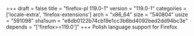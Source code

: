 +++
draft = false
title = "firefox-pl 119.0-1"
version = "119.0-1"
categories = ['locale-extra', 'firefox-extensions']
arch = "x86_64"
size = "540804"
usize = "591098"
sha1sum = "e8db0122b74cb19e1cc3b6bd4092bed2dd94bc3e"
depends = "['firefox>=119.0']"
+++
Polish language support for Firefox